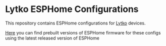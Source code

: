 # Lytko ESPHome Configurations

This repository contains ESPHome configurations for [Lytko](https://lytko.com) devices.

[Here](https://github.com/anatoly-savchenkov/lytko-configs/tree/gh-pages) you can find prebuilt versions of ESPHome firmware for these configs using the latest released version of ESPHome
